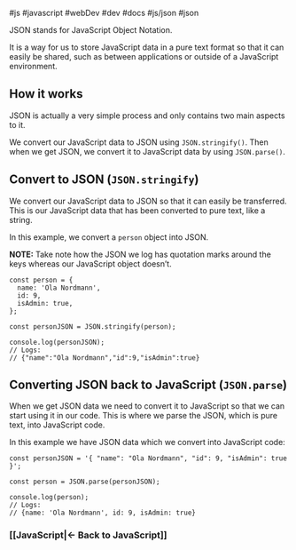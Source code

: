 #js #javascript #webDev #dev #docs #js/json #json

JSON stands for JavaScript Object Notation.

It is a way for us to store JavaScript data in a pure text format so that it can easily be shared, such as between applications or outside of a JavaScript environment.

## How it works
JSON is actually a very simple process and only contains two main aspects to it.

We convert our JavaScript data to JSON using `JSON.stringify()`. Then when we get JSON, we convert it to JavaScript data by using `JSON.parse()`.

## Convert to JSON (`JSON.stringify`)

We convert our JavaScript data to JSON so that it can easily be transferred. This is our JavaScript data that has been converted to pure text, like a string.

In this example, we convert a `person` object into JSON.

**NOTE:** Take note how the JSON we log has quotation marks around the keys whereas our JavaScript object doesn’t.

```
const person = {
  name: 'Ola Nordmann',
  id: 9,
  isAdmin: true,
};

const personJSON = JSON.stringify(person);

console.log(personJSON);
// Logs:
// {"name":"Ola Nordmann","id":9,"isAdmin":true}
```

## Converting JSON back to JavaScript (`JSON.parse`)

When we get JSON data we need to convert it to JavaScript so that we can start using it in our code. This is where we parse the JSON, which is pure text, into JavaScript code.

In this example we have JSON data which we convert into JavaScript code:

```
const personJSON = '{ "name": "Ola Nordmann", "id": 9, "isAdmin": true }';

const person = JSON.parse(personJSON);

console.log(person);
// Logs:
// {name: 'Ola Nordmann', id: 9, isAdmin: true}
```



### [[JavaScript|<- Back to JavaScript]]